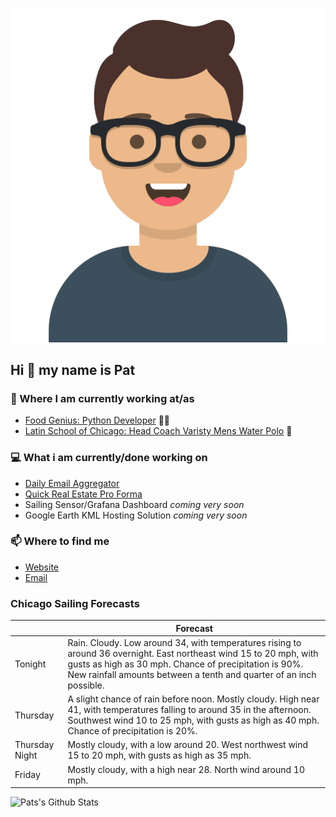 [![Social banner for p-j-falconer](https://raw.githubusercontent.com/P-J-FALCONER/P-J-FALCONER/master/assets/avataaars.svg)](https://patfalconer.com/)
## Hi :wave: my name is Pat

### 💼 Where I am currently working at/as
- [Food Genius: Python Developer](https://getfoodgenius.com/) 🍔🐍
- [Latin School of Chicago: Head Coach Varisty Mens Water Polo](https://www.latinschool.org/) 🤽


### 💻 What i am currently/done working on
 - [Daily Email Aggregator](https://github.com/P-J-FALCONER/dott_daily_mail)
 - [Quick Real Estate Pro Forma](https://github.com/P-J-FALCONER/henry)
 - Sailing Sensor/Grafana Dashboard *coming very soon*
 - Google Earth KML Hosting Solution *coming very soon*

### 📫 Where to find me
 - [Website](https://patfalconer.com/)
 - [Email](mailto:patrick.j.falconer@gmail.com)


### Chicago Sailing Forecasts
|   | Forecast  |
|---|---|
| Tonight | Rain. Cloudy. Low around 34, with temperatures rising to around 36 overnight. East northeast wind 15 to 20 mph, with gusts as high as 30 mph. Chance of precipitation is 90%. New rainfall amounts between a tenth and quarter of an inch possible. |
| Thursday | A slight chance of rain before noon. Mostly cloudy. High near 41, with temperatures falling to around 35 in the afternoon. Southwest wind 10 to 25 mph, with gusts as high as 40 mph. Chance of precipitation is 20%. |
| Thursday Night | Mostly cloudy, with a low around 20. West northwest wind 15 to 20 mph, with gusts as high as 35 mph. |
| Friday | Mostly cloudy, with a high near 28. North wind around 10 mph. |

![Pats's Github Stats](https://github-readme-stats.vercel.app/api?username=p-j-falconer&show_icons=true&theme=radical)
